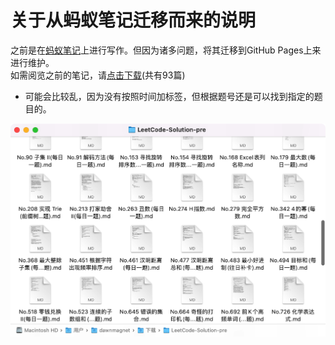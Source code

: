 # 关于从蚂蚁笔记迁移而来的说明
之前是在[蚂蚁笔记](http://www.leanote.com)上进行写作。但因为诸多问题，将其迁移到GitHub Pages上来进行维护。  
如需阅览之前的笔记，请[点击下载](docs/LeetCode-Solution-pre.zip)(共有93篇)

- 可能会比较乱，因为没有按照时间加标签，但根据题号还是可以找到指定的题目的。

![](./leanote.png) 
